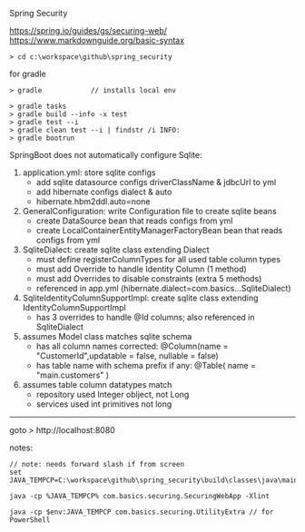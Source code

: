 Spring Security

https://spring.io/guides/gs/securing-web/
https://www.markdownguide.org/basic-syntax

	> cd c:\workspace\github\spring_security

for gradle

	> gradle			// installs local env

	> gradle tasks
	> gradle build --info -x test
	> gradle test --i
	> gradle clean test --i | findstr /i INFO:	
	> gradle bootrun

SpringBoot does not automatically configure Sqlite:

1. application.yml: store sqlite configs
    - add sqlite datasource configs driverClassName & jdbcUrl to yml
    - add hibernate configs dialect & auto
    - hibernate.hbm2ddl.auto=none
2. GeneralConfiguration: write Configuration file to create sqlite beans
	- create DataSource bean that reads configs from yml
	- create LocalContainerEntityManagerFactoryBean bean that reads configs from yml
3. SqliteDialect: create sqlite class extending Dialect
	- must define registerColumnTypes for all used table column types
	- must add Override to handle Identity Column (1 method)
	- must add Overrides to disable constraints (extra 5 methods)
	- referenced in app.yml (hibernate.dialect=com.basics...SqliteDialect)
4. SqliteIdentityColumnSupportImpl: create sqlite class extending IdentityColumnSupportImpl
	- has 3 overrides to handle @Id columns; also referenced in SqliteDialect
6. assumes Model class matches sqlite schema
	- has all column names corrected: @Column(name = "CustomerId",updatable = false, nullable = false)
	- has table name with schema prefix if any: @Table( name = "main.customers" )
7. assumes table column datatypes match
	- repository used Integer oblject, not Long
	- services used int primitives not long

---

goto > http://localhost:8080

notes:

	// note: needs forward slash if from screen
	set JAVA_TEMPCP=C:\workspace\github\spring_security\build\classes\java\main\

	java -cp %JAVA_TEMPCP% com.basics.securing.SecuringWebApp -Xlint

	java -cp $env:JAVA_TEMPCP com.basics.securing.UtilityExtra // for PowerShell

